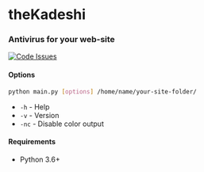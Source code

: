 # theKadeshi #
### Antivirus for your web-site ###
[![Code Issues](https://www.quantifiedcode.com/api/v1/project/40bbe4ed3bdf46af9107edcea02e9d22/badge.svg)](https://www.quantifiedcode.com/app/project/40bbe4ed3bdf46af9107edcea02e9d22)
#### Options ####
```bash
python main.py [options] /home/name/your-site-folder/
```
* `-h` - Help
* `-v` - Version
* `-nc` - Disable color output

#### Requirements ####
* Python 3.6+
